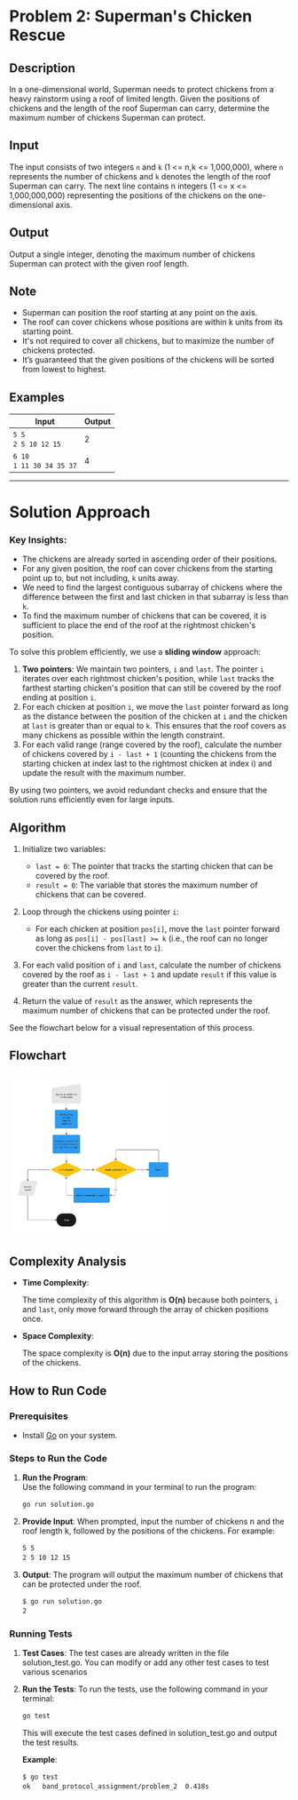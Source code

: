 # Problem 2: Superman's Chicken Rescue

## Description

In a one-dimensional world, Superman needs to protect chickens from a heavy rainstorm using a roof of limited
length. Given the positions of chickens and the length of the roof Superman can carry, determine the maximum
number of chickens Superman can protect.

## Input

The input consists of two integers `n` and `k` (1 <= n,k <= 1,000,000), where `n` represents the number of chickens
and `k` denotes the length of the roof Superman can carry. The next line contains n integers (1 <= x <=
1,000,000,000) representing the positions of the chickens on the one-dimensional axis.

## Output

Output a single integer, denoting the maximum number of chickens Superman can protect with the given roof
length.

## Note

- Superman can position the roof starting at any point on the axis.
- The roof can cover chickens whose positions are within k units from its starting point.
- It's not required to cover all chickens, but to maximize the number of chickens protected.
- It’s guaranteed that the given positions of the chickens will be sorted from lowest to highest.

## Examples

| Input                        | Output |
| ---------------------------- | ------ |
| `5 5`<br>`2 5 10 12 15`      | 2      |
| `6 10`<br>`1 11 30 34 35 37` | 4      |

---

# Solution Approach

### Key Insights:

- The chickens are already sorted in ascending order of their positions.
- For any given position, the roof can cover chickens from the starting point up to, but not including, `k` units away.
- We need to find the largest contiguous subarray of chickens where the difference between the first and last chicken in that subarray is less than `k`.
- To find the maximum number of chickens that can be covered, it is sufficient to place the end of the roof at the rightmost chicken's position.

To solve this problem efficiently, we use a **sliding window** approach:

1. **Two pointers**: We maintain two pointers, `i` and `last`. The pointer `i` iterates over each rightmost chicken's position, while `last` tracks the farthest starting chicken's position that can still be covered by the roof ending at position `i`.
2. For each chicken at position `i`, we move the `last` pointer forward as long as the distance between the position of the chicken at `i` and the chicken at `last` is greater than or equal to `k`. This ensures that the roof covers as many chickens as possible within the length constraint.
3. For each valid range (range covered by the roof), calculate the number of chickens covered by `i - last + 1` (counting the chickens from the starting chicken at index last to the rightmost chicken at index i) and update the result with the maximum number.

By using two pointers, we avoid redundant checks and ensure that the solution runs efficiently even for large inputs.

## Algorithm

1. Initialize two variables:
   - `last = 0`: The pointer that tracks the starting chicken that can be covered by the roof.
   - `result = 0`: The variable that stores the maximum number of chickens that can be covered.
2. Loop through the chickens using pointer `i`:
   - For each chicken at position `pos[i]`, move the `last` pointer forward as long as `pos[i] - pos[last] >= k` (i.e., the roof can no longer cover the chickens from `last` to `i`).
3. For each valid position of `i` and `last`, calculate the number of chickens covered by the roof as `i - last + 1` and update `result` if this value is greater than the current `result`.

4. Return the value of `result` as the answer, which represents the maximum number of chickens that can be protected under the roof.

See the flowchart below for a visual representation of this process.

## Flowchart

## <img src="flowchart.jpg" width="60%" alt="Flowchart">

## Complexity Analysis

- **Time Complexity**:

  The time complexity of this algorithm is **O(n)** because both pointers, `i` and `last`, only move forward through the array of chicken positions once.

- **Space Complexity**:

  The space complexity is **O(n)** due to the input array storing the positions of the chickens.

## How to Run Code

### Prerequisites

- Install [Go](https://go.dev/doc/install) on your system.

### Steps to Run the Code

1. **Run the Program**:  
   Use the following command in your terminal to run the program:

   ```bash
   go run solution.go
   ```

2. **Provide Input**:
   When prompted, input the number of chickens n and the roof length k, followed by the positions of the chickens. For example:

   ```bash
   5 5
   2 5 10 12 15
   ```

3. **Output**:
   The program will output the maximum number of chickens that can be protected under the roof.

   ```bash
   $ go run solution.go
   2
   ```

### Running Tests

1. **Test Cases**:
   The test cases are already written in the file solution_test.go. You can modify or add any other test cases to test various scenarios

2. **Run the Tests**:
   To run the tests, use the following command in your terminal:

   ```bash
   go test
   ```

   This will execute the test cases defined in solution_test.go and output the test results.

   **Example**:

   ```bash
   $ go test
   ok   band_protocol_assignment/problem_2	0.418s
   ```
